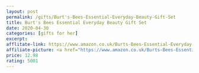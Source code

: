 ```yaml
---
layout: post
permalink: /gifts/Burt's-Bees-Essential-Everyday-Beauty-Gift-Set
title: Burt's Bees Essential Everyday Beauty Gift Set
date: 2020-04-30
categories: [gifts for her]
excerpt: 
afflitate-link: https://www.amazon.co.uk/Burts-Bees-Essential-Everyday-Cleansing/dp/B004EDWMBO/ref=as_li_ss_tl?crid=1GRGS72UCZW3L&dchild=1&keywords=gifts+for+her&qid=1588266561&sprefix=gifts,aps,144&sr=8-10&linkCode=ll1&tag=jeleero-21&linkId=4983bb432ce9499483a501b4144953aa
affiliate-picture: <a href="https://www.amazon.co.uk/Burts-Bees-Essential-Everyday-Cleansing/dp/B004EDWMBO/ref=as_li_ss_il?crid=1GRGS72UCZW3L&dchild=1&keywords=gifts+for+her&qid=1588266561&sprefix=gifts,aps,144&sr=8-10&linkCode=li3&tag=jeleero-21&linkId=219c669ffb08631b80a67c1249ab2141" target="_blank"><img border="0" src="//ws-eu.amazon-adsystem.com/widgets/q?_encoding=UTF8&ASIN=B004EDWMBO&Format=_SL250_&ID=AsinImage&MarketPlace=GB&ServiceVersion=20070822&WS=1&tag=jeleero-21" ></a><img src="https://ir-uk.amazon-adsystem.com/e/ir?t=jeleero-21&l=li3&o=2&a=B004EDWMBO" width="1" height="1" border="0" alt="" style="border:none !important; margin:0px !important;" />
price: 12.98
rating: 5001
---
```


